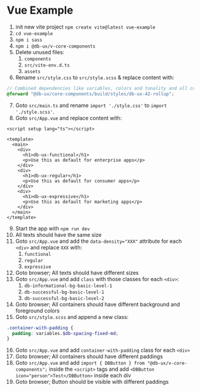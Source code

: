 # Vue Example

1. init new vite project `npm create vite@latest vue-example`
2. `cd vue-example`
3. `npm i sass`
4. `npm i @db-ux/v-core-components`
5. Delete unused files:
   1. `components`
   2. `src/vite-env.d.ts`
   3. `assets`
6. Rename `src/style.css` to `src/style.scss` & replace content with:

```scss
// Combined dependencies like variables, colors and tonality and all components
@forward "@db-ux/core-components/build/styles/db-ux-42-rollup";
```

7. Goto `src/main.ts` and rename `import './style.css'` to `import './style.scss'`.
8. Goto `src/App.vue` and replace content with:

```vue
<script setup lang="ts"></script>

<template>
  <main>
    <div>
      <h1>db-ux-functional</h1>
      <p>Use this as default for enterprise apps</p>
    </div>
    <div>
      <h1>db-ux-regular</h1>
      <p>Use this as default for consumer apps</p>
    </div>
    <div>
      <h1>db-ux-expressive</h1>
      <p>Use this as default for marketing apps</p>
    </div>
  </main>
</template>
```

9. Start the app with `npm run dev`
10. All texts should have the same size
11. Goto `src/App.vue` and add the `data-density="XXX"` attribute for each `<div>` and replace `XXX` with:
    1. `functional`
    2. `regular`
    3. `expressive`
12. Goto browser; All texts should have different sizes
13. Goto `src/App.vue` and add `class` with those classes for each `<div>`:
    1. `db-informational-bg-basic-level-1`
    2. `db-successful-bg-basic-level-1`
    3. `db-successful-bg-basic-level-2`
14. Goto browser; All containers should have different background and foreground colors
15. Goto `src/style.scss` and append a new class:

```scss
.container-with-padding {
  padding: variables.$db-spacing-fixed-md;
}
```

16. Goto `src/App.vue` and add `container-with-padding` class for each `<div>`
17. Goto browser; All containers should have different paddings
18. Goto `src/App.vue` and add `import { DBButton } from "@db-ux/v-core-components";` inside the `<script>` tags and add `<DBButton icon="person">Test</DBButton>` inside each div
19. Goto browser; Button should be visible with different paddings
